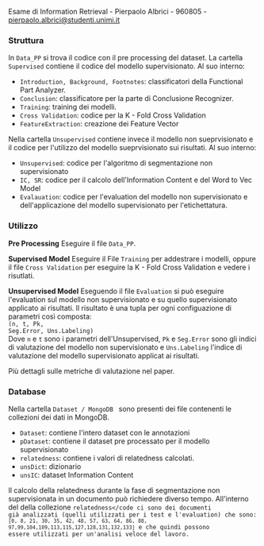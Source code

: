 Esame di Information Retrieval - Pierpaolo Albrici - 960805 - pierpaolo.albrici@studenti.unimi.it

<h3>Struttura</h3>

In <code>Data_PP</code> si trova il codice con il pre processing del dataset. 
La cartella <code>Supervised</code> contiene il codice del modello supervisionato. 
Al suo interno: 
<ul>
  <li><code>Introduction, Background, Footnotes</code>: classificatori della Functional Part Analyzer.</li>
  <li><code>Conclusion</code>: classificatore per la parte di Conclusione Recognizer. </li>
  <li><code>Training</code>: training dei modelli.</li>
  <li><code>Cross Validation</code>: codice per la K - Fold Cross Validation</li>
  <li><code>FeatureExtraction</code>: creazione dei Feature Vector</li>
</ul>

Nella cartella <code>Unsupervised</code> contiene invece il modello non sueprvisionato e il codice per l'utilizzo del modello sueprvisionato sui risultati.
Al suo interno: 
<ul>
  <li><code>Unsupervised</code>: codice per l'algoritmo di segmentazione non supervisionato</li>
  <li><code>IC, SR</code>: codice per il calcolo dell'Information Content e del Word to Vec Model</li>
  <li><code>Evalauation</code>: codice per l'evaluation del modello non supervisionato e dell'applicazione del modello supervisionato per l'etichettatura. </li>
</ul>

<h3>Utilizzo</h3>
<b>Pre Processing</b>
Eseguire il file <code>Data_PP</code>.

<b>Supervised Model</b>
Eseguire il File <code>Training</code> per addestrare i modelli, oppure il file <code>Cross Validation</code> per eseguire la K - Fold Cross Validation e vedere i risutlati. 

<b>Unsupervised Model</b>
Eseguendo il file <code>Evaluation</code> si può eseguire l'evaluation sul modello non supervisionato e su quello supervisionato applicato ai risultati. 
Il risultato è una tupla per ogni configuazione di parametri così composta: <br>
<code>(n, t, Pk, Seg.Error, Uns.Labeling)</code><br>
Dove <code>n</code> e <code>t</code> sono i parametri dell'Unsupervised, <code>Pk</code> e <code>Seg.Error</code> sono gli indici di valutazione 
del modello non supervisionato e <code>Uns.Labeling</code> l'indice di valutazione del modello supervisionato applicat ai risultati. 

Più dettagli sulle metriche di valutazione nel paper. 

<h3>Database</h3>

Nella cartella <code>Dataset / MongoDB </code> sono presenti dei file contenenti le collezioni dei dati in MongoDB. 
<ul>
  <li><code>Dataset</code>: contiene l'intero dataset con le annotazioni</li>
  <li><code>pDataset</code>: contiene il dataset pre processato per il modello supervisionato</li>
  <li><code>relatedness</code>: contiene i valori di relatedness calcolati.</li>
  <li><code>unsDict</code>: dizionario</li>
  <li><code>unsIC</code>: dataset Information Content</li>
</ul>

Il calcolo della relatedness durante la fase di segmentazione non supervisionata in un documento può richiedere diverso tempo. All'interno del della collezione
<code>relatedness</code ci sono dei documenti già analizzati (quelli utilizzati per i test e l'evaluation) che sono: 
<code>[0, 8, 21, 30, 35, 42, 48, 57, 63, 64, 86, 88, 97,99,104,109,113,115,127,128,131,132,133]</code> 
e che quindi possono essere utilizzati per un'analisi veloce del lavoro. 


